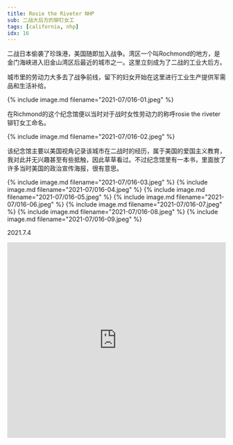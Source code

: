 ```yaml
---
title: Rosie the Riveter NHP
sub: 二战大后方的铆钉女工
tags: [california, nhp]
idx: 16
---
```


二战日本偷袭了珍珠港，美国随即加入战争。湾区一个叫Rochmond的地方，是金门海峡进入旧金山湾区后最近的城市之一。这里立刻成为了二战的工业大后方。

城市里的劳动力大多去了战争前线，留下的妇女开始在这里进行工业生产提供军需品和生活补给。

{% include image.md filename="2021-07/016-01.jpeg" %}

在Richmond的这个纪念馆便以当时对于战时女性劳动力的称呼rosie the riveter铆钉女工命名。

{% include image.md filename="2021-07/016-02.jpeg" %}

该纪念馆主要以美国视角记录该城市在二战时的经历，属于美国的爱国主义教育，我对此并无兴趣甚至有些抵触，因此草草看过。不过纪念馆里有一本书，里面放了许多当时美国的政治宣传海报，很有意思。

{% include image.md filename="2021-07/016-03.jpeg" %}
{% include image.md filename="2021-07/016-04.jpeg" %}
{% include image.md filename="2021-07/016-05.jpeg" %}
{% include image.md filename="2021-07/016-06.jpeg" %}
{% include image.md filename="2021-07/016-07.jpeg" %}
{% include image.md filename="2021-07/016-08.jpeg" %}
{% include image.md filename="2021-07/016-09.jpeg" %}

2021.7.4

<iframe src="https://www.google.com/maps/embed?pb=!1m14!1m8!1m3!1d402930.2537707746!2d-122.3594645!3d37.9095728!3m2!1i1024!2i768!4f13.1!3m3!1m2!1s0x8085787eb1401a3d%3A0xc760a8c36ff6686a!2sRosie%20the%20Riveter%20National%20Historical%20Park!5e0!3m2!1sen!2sus!4v1652161077869!5m2!1sen!2sus" width="100%" height="450" style="border:0;" allowfullscreen="" loading="lazy" referrerpolicy="no-referrer-when-downgrade"></iframe>